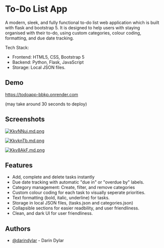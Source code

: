 # To-Do List App
A modern, sleek, and fully functional to-do list web application which is built with flask and bootstrap 5. It is designed to help users with staying organised with their to-do, using custom categories, colour coding, formatting, and due date tracking.

Tech Stack:
- Frontend: HTML5, CSS, Bootstrap 5
- Backend: Python, Flask, JavaScript
- Storage: Local JSON files.



## Demo

https://todoapp-bbkp.onrender.com

(may take around 30 seconds to deploy)
## Screenshots

[![KkvNNuj.md.png](https://iili.io/KkvNNuj.md.png)](https://freeimage.host/i/KkvNNuj)

[![KkvknTb.md.png](https://iili.io/KkvknTb.md.png)](https://freeimage.host/i/KkvknTb)

[![Kkv8AkF.md.png](https://iili.io/Kkv8AkF.md.png)](https://freeimage.host/i/Kkv8AkF)


## Features

- Add, complete and delete tasks instantly
- Due date tracking with automatic "due in" or "overdue by" labels.
- Category management: Create, filter, and remove categories
- Custom colour coding for each task to visually seperate priorities.
- Text formatting (bold, italic, underline) for tasks.
- Storage in local JSON files, (tasks.json and categories.json)
- Collapsible sections for easier readbility, and user friendliness.
- Clean, and dark UI for user friendliness.


## Authors

- [@darindylar](https://www.github.com/darindylar) - Darin Dylar

